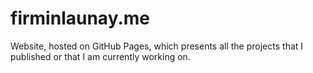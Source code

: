 # firminlaunay.me
Website, hosted on GitHub Pages, which presents all the projects that I published or that I am currently working on.

